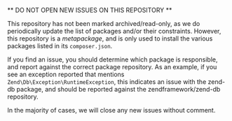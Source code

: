 ** DO NOT OPEN NEW ISSUES ON THIS REPOSITORY **

This repository has not been marked archived/read-only, as we do periodically
update the list of packages and/or their constraints. However, this repository
is a _metapackage_, and is only used to install the various packages listed in
its `composer.json`.

If you find an issue, you should determine which package is responsible, and
report against the correct package repository. As an example, if you see an
exception reported that mentions `Zend\Db\Exception\RuntimeException`, this
indicates an issue with the zend-db package, and should be reported against the
zendframework/zend-db repository.

In the majority of cases, we will close any new issues without comment.
